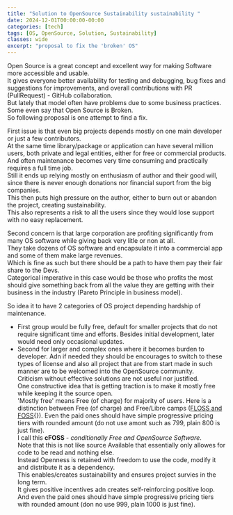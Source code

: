 ```yaml
---
title: "Solution to OpenSource Sustainability sustainability "
date: 2024-12-01T00:00:00-00:00
categories: [tech]
tags: [OS, OpenSource, Solution, Sustainability]
classes: wide
excerpt: "proposal to fix the 'broken' OS"
---
```


Open Source is a great concept and excellent way for making Software more accessible and usable.  
It gives everyone better availability for testing and debugging, bug fixes and suggestions for improvements, and overall contributions with PR (PullRequest) - GitHub collaboration.  
But lately that model often have problems due to some business practices.  
Some even say that Open Source is Broken.  
So following proposal is one attempt to find a fix.  

First issue is that even big projects depends mostly on one main developer or just a few contributors.  
At the same time library/package or application can have several million users, both private and legal entities, either for free or commercial products.  
And often maintenance becomes very time consuming and practically requires a full time job.  
Still it ends up relying mostly on enthusiasm of author and their good will, since there is never enough donations nor financial suport from the big companies.  
This then puts high pressure on the author, either to burn out or abandon the project, creating sustainability.  
This also represents a risk to all the users since they would lose support with no easy replacement.  

Second concern is that large corporation are profiting significantly from many OS software while giving back very litle or non at all.  
They take dozens of OS software and encapsulate it into a commercial app and some of them make large revenues.  
Which is fine as such but there should be a path to have them pay their fair share to the Devs.  
Categorical imperative in this case would be those who profits the most should give something back from all the value they are getting with their business in the industry (Pareto Principle in business model).  

So idea it to have 2 categories of OS project depending hardship of maintenance.
- First group would be fully free, default for smaller projects that do not require significant time and efforts. Besides initial development, later would need only occasional updates.  
- Second for larger and complex ones where it becomes burden to developer. Adn if needed they should be encourages to switch to these types of license and also all project that are from start made in such manner are to be welcomed into the OpenSource community.  
Criticism without effective solutions are not useful nor justified.  
One constructive  idea that is getting traction is to make it mostly free while keeping it the source open.  
'Mostly free' means Free (of charge) for majority of users.
Here is a distinction between Free (of charge) and Free/Libre camps ([FLOSS and FOSS](https://www.gnu.org/philosophy/floss-and-foss.en.html){}).
Even the paid ones should have simple progressive pricing tiers with rounded amount (do not use amont such as 799, plain 800 is just fine).  
I call this **cFOSS** - *conditionally Free and OpenSource Software*.  
Note that this is not like source Available that essentially only allowes for code to be read and nothing else.  
Instead Openness is retained with freedom to use the code, modify it and distribute it as a dependency.  
This enables/creates sustainability and ensures project survies in the long term.  
It gives positive incentives adn creates self-reinforcing positive loop.  
And even the paid ones should have simple progressive pricing tiers with rounded amount (don no use 999, plain 1000 is just fine).  
